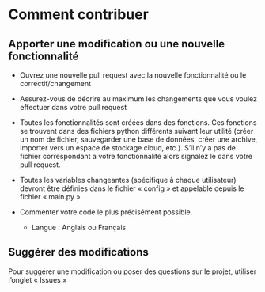 # Comment contribuer

## Apporter une modification ou une nouvelle fonctionnalité
* Ouvrez une nouvelle pull request avec la nouvelle fonctionnalité ou le correctif/changement

* Assurez-vous de décrire au maximum les changements que vous voulez effectuer dans votre pull request

* Toutes les fonctionnalités sont créées dans des fonctions. Ces fonctions se trouvent dans des fichiers python différents suivant leur utilité (créer un nom de fichier, sauvegarder une base de données, créer une archive, importer vers un espace de stockage cloud, etc.). S’il n’y a pas de fichier correspondant a votre fonctionnalité alors signalez le dans votre pull request.

* Toutes les variables changeantes (spécifique à chaque utilisateur) devront être définies dans le fichier « config » et appelable depuis le fichier « main.py »

* Commenter votre code le plus précisément possible. 
    * Langue : Anglais ou Français


## Suggérer des modifications
Pour suggérer une modification ou poser des questions sur le projet, utiliser l’onglet « Issues »